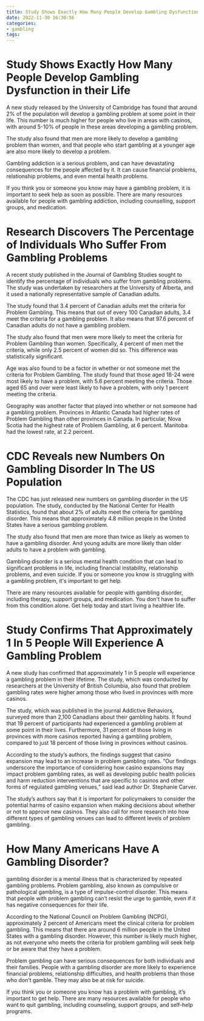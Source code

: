 ```yaml
---
title: Study Shows Exactly How Many People Develop Gambling Dysfunction in their Life
date: 2022-11-30 16:30:56
categories:
- gambling
tags:
---
```



#  Study Shows Exactly How Many People Develop Gambling Dysfunction in their Life

A new study released by the University of Cambridge has found that around 2% of the population will develop a gambling problem at some point in their life. This number is much higher for people who live in areas with casinos, with around 5-10% of people in these areas developing a gambling problem.

The study also found that men are more likely to develop a gambling problem than women, and that people who start gambling at a younger age are also more likely to develop a problem.

Gambling addiction is a serious problem, and can have devastating consequences for the people affected by it. It can cause financial problems, relationship problems, and even mental health problems.

If you think you or someone you know may have a gambling problem, it is important to seek help as soon as possible. There are many resources available for people with gambling addiction, including counselling, support groups, and medication.

#  Research Discovers The Percentage of Individuals Who Suffer From Gambling Problems

A recent study published in the Journal of Gambling Studies sought to identify the percentage of individuals who suffer from gambling problems. The study was undertaken by researchers at the University of Alberta, and it used a nationally representative sample of Canadian adults.

The study found that 3.4 percent of Canadian adults met the criteria for Problem Gambling. This means that out of every 100 Canadian adults, 3.4 meet the criteria for a gambling problem. It also means that 97.6 percent of Canadian adults do not have a gambling problem.

The study also found that men were more likely to meet the criteria for Problem Gambling than women. Specifically, 4 percent of men met the criteria, while only 2.5 percent of women did so. This difference was statistically significant.

Age was also found to be a factor in whether or not someone met the criteria for Problem Gambling. The study found that those aged 18-24 were most likely to have a problem, with 5.6 percent meeting the criteria. Those aged 65 and over were least likely to have a problem, with only 1 percent meeting the criteria.

Geography was another factor that played into whether or not someone had a gambling problem. Provinces in Atlantic Canada had higher rates of Problem Gambling than other provinces in Canada. In particular, Nova Scotia had the highest rate of Problem Gambling, at 6 percent. Manitoba had the lowest rate, at 2.2 percent.

#  CDC Reveals new Numbers On Gambling Disorder In The US Population

The CDC has just released new numbers on gambling disorder in the US population. The study, conducted by the National Center for Health Statistics, found that about 2% of adults meet the criteria for gambling disorder. This means that approximately 4.8 million people in the United States have a serious gambling problem.

The study also found that men are more than twice as likely as women to have a gambling disorder. And young adults are more likely than older adults to have a problem with gambling.

Gambling disorder is a serious mental health condition that can lead to significant problems in life, including financial instability, relationship problems, and even suicide. If you or someone you know is struggling with a gambling problem, it's important to get help.

There are many resources available for people with gambling disorder, including therapy, support groups, and medication. You don't have to suffer from this condition alone. Get help today and start living a healthier life.

#  Study Confirms That Approximately 1 In 5 People Will Experience A Gambling Problem 

A new study has confirmed that approximately 1 in 5 people will experience a gambling problem in their lifetime. The study, which was conducted by researchers at the University of British Columbia, also found that problem gambling rates were higher among those who lived in provinces with more casinos.

The study, which was published in the journal Addictive Behaviors, surveyed more than 2,100 Canadians about their gambling habits. It found that 19 percent of participants had experienced a gambling problem at some point in their lives. Furthermore, 31 percent of those living in provinces with more casinos reported having a gambling problem, compared to just 18 percent of those living in provinces without casinos.

According to the study’s authors, the findings suggest that casino expansion may lead to an increase in problem gambling rates. “Our findings underscore the importance of considering how casino expansions may impact problem gambling rates, as well as developing public health policies and harm reduction interventions that are specific to casinos and other forms of regulated gambling venues,” said lead author Dr. Stephanie Carver.

The study’s authors say that it is important for policymakers to consider the potential harms of casino expansion when making decisions about whether or not to approve new casinos. They also call for more research into how different types of gambling venues can lead to different levels of problem gambling.

#  How Many Americans Have A Gambling Disorder?

 gambling disorder is a mental illness that is characterized by repeated gambling problems. Problem gambling, also known as compulsive or pathological gambling, is a type of impulse-control disorder. This means that people with problem gambling can’t resist the urge to gamble, even if it has negative consequences for their life.

According to the National Council on Problem Gambling (NCPG), approximately 2 percent of Americans meet the clinical criteria for problem gambling. This means that there are around 6 million people in the United States with a gambling disorder. However, this number is likely much higher, as not everyone who meets the criteria for problem gambling will seek help or be aware that they have a problem.

Problem gambling can have serious consequences for both individuals and their families. People with a gambling disorder are more likely to experience financial problems, relationship difficulties, and health problems than those who don’t gamble. They may also be at risk for suicide.

If you think you or someone you know has a problem with gambling, it’s important to get help. There are many resources available for people who want to quit gambling, including counseling, support groups, and self-help programs.